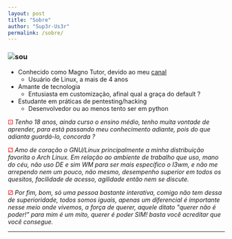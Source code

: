 ```yaml
---
layout: post
title: "Sobre"
author: "Sup3r-Us3r"
permalink: /sobre/
---
```


### ![sou](https://img.shields.io/badge/SOU-%3A-red.svg)

* Conhecido como Magno Tutor, devido ao meu [canal](https://youtube.com/MagnoTutor)
    - Usuário de Linux, a mais de 4 anos
* Amante de tecnologia
    - Entusiasta em customização, afinal qual a graça do default ?
* Estudante em práticas de pentesting/hacking
    - Desenvolvedor ou ao menos tento ser em python


<font color="#ff0000">⚀</font> _Tenho 18 anos, ainda curso o ensino médio, tenho muita vontade de aprender, para está passando meu conhecimento adiante, pois do que adianta guardá-lo, concorda ?_

<font color="#ff0000">⚁</font> _Amo de coração o GNU/Linux principalmente a minha distribuição favorita o Arch Linux. Em relação ao ambiente de trabalho que uso, mano do céu, não uso DE e sim WM para ser mais específico o I3wm, e não me arrependo nem um pouco, não mesmo, desempenho superior em todos os quesitos, facilidade de acesso, agilidade então nem se discute._

<font color="#ff0000">⚂</font> _Por fim, bom, só uma pessoa bastante interativa, comigo não tem dessa de superioridade, todos somos iguais, apenas um diferencial é importante nesse meio onde vivemos, a força de querer, aquele ditato "querer não é poder!" para mim é um mito, querer é poder SIM! basta você acreditar que você consegue._

<hr>


<div id="fb-root"></div>
<script>(function(d, s, id) {
  var js, fjs = d.getElementsByTagName(s)[0];
  if (d.getElementById(id)) return;
  js = d.createElement(s); js.id = id;
  js.src = "//connect.facebook.net/pt_BR/sdk.js#xfbml=1&version=v2.10";
  fjs.parentNode.insertBefore(js, fjs);
}(document, 'script', 'facebook-jssdk'));</script>

<div class="fb-comments" data-href="https://sup3r-us3r.github.io/sobre/" data-width="800x400" data-numposts="6"></div>
